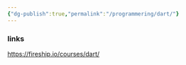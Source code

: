 ```yaml
---
{"dg-publish":true,"permalink":"/programmering/dart/"}
---
```




### links 
https://fireship.io/courses/dart/